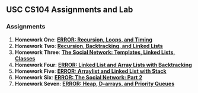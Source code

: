 USC CS104 Assignments and Lab 
--------

### Assignments
1. **Homework One**:  **[ERROR: Recursion, Loops, and Timing][1]**
2. **Homework Two**:  **[Recursion, Backtracking, and Linked Lists][2]**
3. **Homework Three**: **[The Social Network: Templates, Linked Lists, Classes][3]**
4. **Homework Four**: **[ERROR: Linked List and Array Lists with Backtracking][4]**
5. **Homework Five**: **[ERROR: Arraylist and Linked List with Stack][5]**
6. **Homework Six**: **[ERROR: The Social Network: Part 2][6]**
7. **Homework Seven**: **[ERROR: Heap, D-arrays, and Priority Queues][7]**


[1]: https://bitbucket.org/bryanchong/cs104_fa2013/src/7da8224c7f152f1f9dccb1705562fce8a82fe463/HW1?at=master
[2]: https://bitbucket.org/bryanchong/cs104_fa2013/src/7da8224c7f152f1f9dccb1705562fce8a82fe463/HW2?at=master
[3]: https://bitbucket.org/bryanchong/cs104_fa2013/src/7da8224c7f152f1f9dccb1705562fce8a82fe463/HW3?at=master
[4]: https://bitbucket.org/bryanchong/cs104_fa2013/src/7da8224c7f152f1f9dccb1705562fce8a82fe463/HW4?at=master
[5]: https://bitbucket.org/bryanchong/cs104_fa2013/src/7da8224c7f152f1f9dccb1705562fce8a82fe463/HW5?at=master
[6]: https://bitbucket.org/bryanchong/cs104_fa2013/src/7da8224c7f152f1f9dccb1705562fce8a82fe463/HW6?at=master
[7]: https://bitbucket.org/bryanchong/cs104_fa2013/src/7da8224c7f152f1f9dccb1705562fce8a82fe463/HW7?at=master